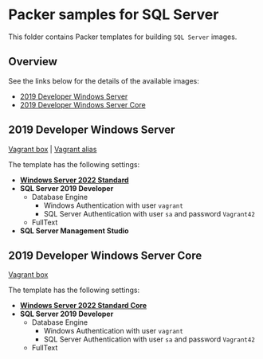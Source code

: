 # Packer samples for SQL Server

This folder contains Packer templates for building `SQL Server` images.

## Overview

See the links below for the details of the available images:

- [2019 Developer Windows Server](#2019-developer-windows-server)
- [2019 Developer Windows Server Core](#2019-developer-windows-server-core)

## 2019 Developer Windows Server

[Vagrant box](https://app.vagrantup.com/gusztavvargadr/boxes/sql-server-2019-developer-windows-server) | [Vagrant alias](https://app.vagrantup.com/gusztavvargadr/boxes/sql-server)  

The template has the following settings:

- [**Windows Server 2022 Standard**](../windows-server/README.md#2022-standard)
- **SQL Server 2019 Developer**
  - Database Engine
      - Windows Authentication with user `vagrant`
      - SQL Server Authentication with user `sa` and password `Vagrant42`
  - FullText
- **SQL Server Management Studio**

## 2019 Developer Windows Server Core

[Vagrant box](https://app.vagrantup.com/gusztavvargadr/boxes/sql-server-2019-developer-windows-server-core)  

The template has the following settings:

- [**Windows Server 2022 Standard Core**](../windows-server/README.md#2022-standard-core)
- **SQL Server 2019 Developer**
  - Database Engine
      - Windows Authentication with user `vagrant`
      - SQL Server Authentication with user `sa` and password `Vagrant42`
  - FullText
